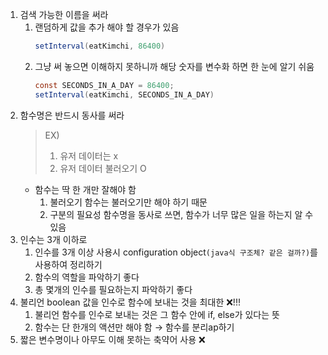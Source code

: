1.  검색 가능한 이름을 써라
	1.  랜덤하게 값을 추가 해야 할 경우가 있음
        ```java
        setInterval(eatKimchi, 86400) 
        ```
	2.  그냥 써 놓으면 이해하지 못하니까
	        해당 숫자를 변수화 하면 한 눈에 알기 쉬움
        ```java
        const SECONDS_IN_A_DAY = 86400;
        setInterval(eatKimchi, SECONDS_IN_A_DAY) 
        ```
2.  함수명은 반드시 동사를 써라
    > 	EX)
    > 	1.  유저 데이터는 x
    > 	2.  유저 데이터 불러오기 O
	  - 함수는 딱 한 개만 잘해야 함
		1.  불러오기 함수는 불러오기만 해야 하기 때문
		2.  구분의 필요성
            함수명을 동사로 쓰면, 함수가 너무 많은 일을 하는지 알 수 있음
3.  인수는 3개 이하로
	1.  인수를 3개 이상 사용시 configuration object`(java식 구조체? 같은 걸까?)`를 사용하여 정리하기
	2.  함수의 역할을 파악하기 좋다
	3.  총 몇개의 인수를 필요하는지 파악하기 좋다
4.  불리언 boolean 값을 인수로 함수에 보내는 것을 최대한 ❌!!!
	1.  불리언 함수를 인수로 보내는 것은 그 함수 안에 if, else가 있다는 뜻
	2.  함수는 단 한개의 액션만 해야 함 → 함수를 분리ap하기
5.  짧은 변수명이나 아무도 이해 못하는 축약어 사용 ❌


